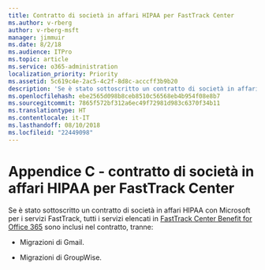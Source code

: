 ```yaml
---
title: Contratto di società in affari HIPAA per FastTrack Center
ms.author: v-rberg
author: v-rberg-msft
manager: jimmuir
ms.date: 8/2/18
ms.audience: ITPro
ms.topic: article
ms.service: o365-administration
localization_priority: Priority
ms.assetid: 5c619c4e-2ac5-4c2f-8d8c-acccff3b9b20
description: 'Se è stato sottoscritto un contratto di società in affari HIPAA con Microsoft per i servizi FastTrack, tutti i servizi elencati in FastTrack Center Benefit for Office 365 sono inclusi nel contratto, tranne:'
ms.openlocfilehash: ebe2565d098b8ceb8510c56568eb4b954f08e8b7
ms.sourcegitcommit: 7865f572bf312a6ec49f72981d983c6370f34b11
ms.translationtype: HT
ms.contentlocale: it-IT
ms.lasthandoff: 08/10/2018
ms.locfileid: "22449098"
---
```

# <a name="appendix-c---fasttrack-center-hipaa-business-associate-agreement"></a>Appendice C - contratto di società in affari HIPAA per FastTrack Center

Se è stato sottoscritto un contratto di società in affari HIPAA con Microsoft per i servizi FastTrack, tutti i servizi elencati in [FastTrack Center Benefit for Office 365](fasttrack-benefit-for-office-365.md) sono inclusi nel contratto, tranne: 
  
- Migrazioni di Gmail.
    
- Migrazioni di GroupWise.
    

